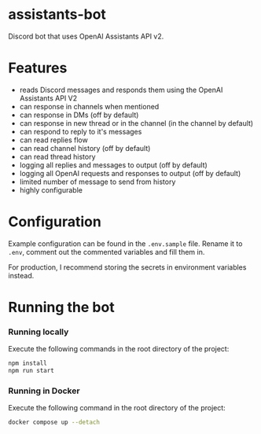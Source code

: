 # assistants-bot
Discord bot that uses OpenAI Assistants API v2.

# Features
 - reads Discord messages and responds them using the OpenAI Assistants API V2
 - can response in channels when mentioned
 - can response in DMs (off by default)
 - can response in new thread or in the channel (in the channel by default)
 - can respond to reply to it's messages
 - can read replies flow
 - can read channel history (off by default)
 - can read thread history
 - logging all replies and messages to output (off by default)
 - logging all OpenAI requests and responses to output (off by default)
 - limited number of message to send from history
 - highly configurable

# Configuration
Example configuration can be found in the `.env.sample` file. 
Rename it to `.env`, comment out the commented variables and fill them in.

For production, I recommend storing the secrets in environment variables instead.

# Running the bot
### Running locally
Execute the following commands in the root directory of the project:
```bash
npm install
npm run start
```

### Running in Docker
Execute the following command in the root directory of the project:
```bash
docker compose up --detach
```
